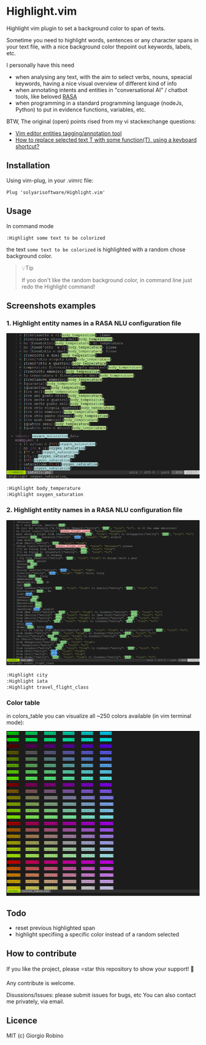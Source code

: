 # Highlight.vim

Highlight vim plugin to set a background color to span of texts.

Sometime you need to highlight words, sentences or any character spans in your text file, 
with a nice background color thepoint out keywords, labels, etc. 

I personally have this need 
- when analysing any text, with the aim to select verbs, nouns, speacial keywords, 
  having a nice visual overview of different kind of info 
- when annotating intents and entities in "conversational AI" / chatbot tools,
  like beloved [RASA](www.rasa.com)
- when programming in a standard programming language (nodeJs, Python) to put in evidence functions, variables, etc.

BTW, The original (open) points rised from my vi stackexchange questions:

- [Vim editor entities tagging/annotation tool](https://vi.stackexchange.com/questions/34821/vim-editor-entities-tagging-annotation-tool) 
- [How to replace selected text T with some function(T), using a keyboard shortcut?](https://vi.stackexchange.com/questions/34823/how-to-replace-selected-text-t-with-some-functiont-using-a-keyboard-shortcut/34824#34824) 


## Installation

Using vim-plug, in your .vimrc file:
```
Plug 'solyarisoftware/Highlight.vim'
```


## Usage

In command mode

```
:Highlight some text to be colorized  
```

the text `some text to be colorized` is highlighted with a random chose background color.

> 💡Tip
>
> If yoo don't like the random background color, 
> in command line just redo the Highlight command!


## Screenshots examples

### 1. Highlight entity names in a RASA NLU configuration file 

![](screenshots/screenshot-1.png?raw=true)

```
:Highlight body_temperature
:Highlight oxygen_saturation
```

### 2. Highlight entity names in a RASA NLU configuration file 

![](screenshots/screenshot-2.png?raw=true)

```
:Highlight city
:Highlight iata
:Highlight travel_flight_class
```


### Color table

in colors_table you can visualize all ~250 colors available (in vim terminal mode):

![](screenshots/screenshot-3.png?raw=true)


## Todo

- reset previous highlighted span
- highlight specifiing a specific color instead of a random selected


## How to contribute

If you like the project, please ⭐️star this repository to show your support! 🙏

Any contribute is welcome.

Disussions/Issues: please submit issues for bugs, etc
You can also contact me privately, via email.


## Licence

MIT (c) Giorgio Robino

